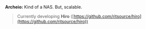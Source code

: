 **Archeio:** Kind of a NAS. But, scalable.

> Currently developing **Hiro** ([https://github.com/ritsource/hiro](https://github.com/ritsource/hiro))

